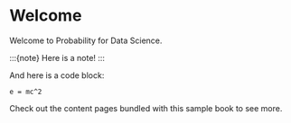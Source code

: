 # Welcome 

Welcome to Probability for Data Science.

:::{note}
Here is a note!
:::

And here is a code block:

```
e = mc^2
```

Check out the content pages bundled with this sample book to see more.
